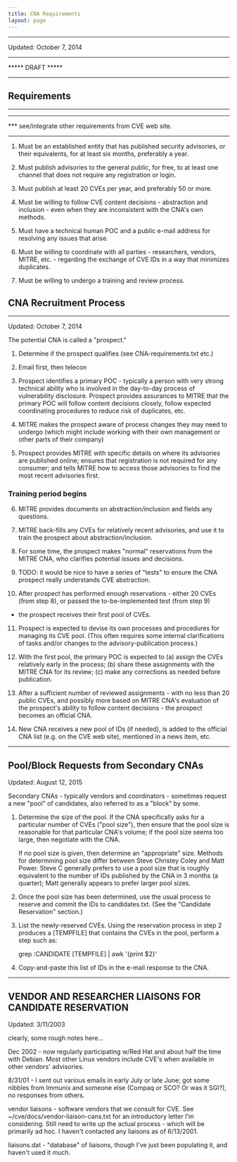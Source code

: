 ```yaml
---
title: CNA Requirements
layout: page
---
```

----------------
Updated: October 7, 2014

*****************
***** DRAFT *****
*****************


## Requirements
------------

***
*** see/integrate other requirements from CVE web site.
***

1. Must be an established entity that has published security
   advisories, or their equivalents, for at least six months,
   preferably a year.

2. Must publish advisories to the general public, for free, to at
   least one channel that does not require any registration or login.

3. Must publish at least 20 CVEs per year, and preferably 50 or more.

4. Must be willing to follow CVE content decisions - abstraction and
   inclusion - even when they are inconsistent with the CNA's own
   methods.

5. Must have a technical human POC and a public e-mail address for
   resolving any issues that arise.

6. Must be willing to coordinate with all parties - researchers,
   vendors, MITRE, etc. - regarding the exchange of CVE IDs in a way
   that minimizes duplicates.

7. Must be willing to undergo a training and review process.


## CNA Recruitment Process
-----------------------
Updated: October 7, 2014

The potential CNA is called a "prospect."

1. Determine if the prospect qualifies (see CNA-requirements.txt etc.)

2. Email first, then telecon

3. Prospect identifies a primary POC - typically a person with very
   strong technical ability who is involved in the day-to-day process
   of vulnerability disclosure.  Prospect provides assurances to MITRE
   that the primary POC will follow content decisions closely, follow
   expected coordinating procedures to reduce risk of duplicates, etc.

4. MITRE makes the prospect aware of process changes they may need to
   undergo (which might include working with their own management or
   other parts of their company)

5. Prospect provides MITRE with specific details on where its
   advisories are published online; ensures that registration is not
   required for any consumer; and tells MITRE how to access those
   advisories to find the most recent advisories first.

### Training period begins

6. MITRE provides documents on abstraction/inclusion and fields any
   questions.

7. MITRE back-fills any CVEs for relatively recent advisories, and use
   it to train the prospect about abstraction/inclusion.

8. For some time, the prospect makes "normal" reservations from the
   MITRE CNA, who clarifies potential issues and decisions.

9. TODO: it would be nice to have a series of "tests" to ensure the
   CNA prospect really understands CVE abstraction.

10. After prospect has performed enough reservations - either 20 CVEs
   (from step 8), or passed the to-be-implemented test (from step 9)
   - the prospect receives their first pool of CVEs.

11. Prospect is expected to devise its own processes and procedures
    for managing its CVE pool.  (This often requires some internal
    clarifications of tasks and/or changes to the advisory-publication
    process.)

12. With the first pool, the primary POC is expected to (a) assign the
    CVEs relatively early in the process; (b) share these assignments
    with the MITRE CNA for its review; (c) make any corrections as
    needed before publication.

13. After a sufficient number of reviewed assignments - with no less
    than 20 public CVEs, and possibly more based on MITRE CNA's
    evaluation of the prospect's ability to follow content decisions -
    the prospect becomes an official CNA.

14. New CNA receives a new pool of IDs (if needed), is added to the
    official CNA list (e.g. on the CVE web site), mentioned in a news
    item, etc.



_________________

## Pool/Block Requests from Secondary CNAs

Updated: August 12, 2015


Secondary CNAs - typically vendors and coordinators - sometimes
request a new "pool" of candidates, also referred to as a "block" by
some.

1. Determine the size of the pool.  If the CNA specifically asks for a
   particular number of CVEs ("pool size"), then ensure that the pool
   size is reasonable for that particular CNA's volume; if the pool
   size seems too large, then negotiate with the CNA.

   If no pool size is given, then determine an "appropriate" size.
   Methods for determining pool size differ between Steve Christey
   Coley and Matt Power.  Steve C generally prefers to use a pool size
   that is roughly equivalent to the number of IDs published by the
   CNA in 3 months (a quarter); Matt generally appears to prefer
   larger pool sizes.

2. Once the pool size has been determined, use the usual process to
   reserve and commit the IDs to candidates.txt.  (See the "Candidate
   Reservation" section.)

3. List the newly-reserved CVEs.  Using the reservation process in
   step 2 produces a [TEMPFILE] that contains the CVEs in the pool,
   perform a step such as:

      grep :CANDIDATE [TEMPFILE] | awk '{print $2}'

4. Copy-and-paste this list of IDs in the e-mail response to the CNA.

____________

## VENDOR AND RESEARCHER LIAISONS FOR CANDIDATE RESERVATION

Updated: 3/11/2003

clearly, some rough notes here...

Dec 2002 - now regularly participating w/Red Hat and about half the
time with Debian.  Most other Linux vendors include CVE's when
available in other vendors' advisories.

8/31/01 - I sent out various emails in early July or late June; got
some nibbles from Immunix and someone else (Compaq or SCO?  Or was it
SGI?), no responses from others.

vendor liaisons - software vendors that we consult for CVE.  See
~/cve/docs/vendor-liaison-cans.txt for an introductory letter I'm
considering.  Still need to write up the actual process - which will
be primarily ad hoc.  I haven't contacted any liaisons as of
6/13/2001.

liaisons.dat - "database" of liaisons, though I've just been
populating it, and haven't used it much.
